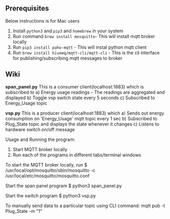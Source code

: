 
## Prerequisites
Below instructions is for Mac users
1. Install `python3` and `pip3` and `homebrew` in your system
2. Run command `brew install mosquitto`- This will install mqtt broker locally
3. Run `pip3 install paho-mqtt` - This will instal python mqtt client
4. Run `brew install hivemq/mqtt-cli/mqtt-cli` - This is the cli interface for publishing/subscribing mqtt messages to broker

## Wiki

**span_panel.py**
This is a consumer client(localhost:1883) which is subscribed to
a) Energy usage readings - The readings are aggregated and displayed
b) Toggle vsp switch state every 5 seconds
c) Subscribed to Energy_Usage topic

**vsp.py**
This is a producer client(localhost:1883) which
a) Sends out energy consumption on 'Energy_Usage' mqtt topic every 1 sec
b) Subscribed to Plug_State topic and displays the state whenever it changes
c) Listens to hardware switch on/off message

Usage and Running the program:
1. Start MQTT broker locally
2. Run each of the programs in different tabs/terminal windows

To start the MQTT broker locally, run
$ /usr/local/opt/mosquitto/sbin/mosquitto -c /usr/local/etc/mosquitto/mosquitto.conf

Start the span panel program
$ python3 span_panel.py

Start the switch program
$ python3 vsp.py

To manually send data to a particular topic using CLI command:
mqtt pub -t Plug_State -m "1"


